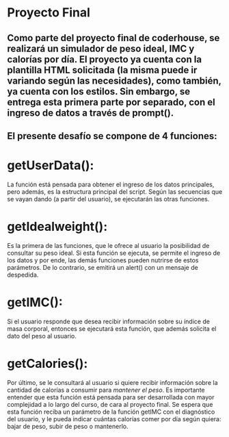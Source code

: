 # Proyecto Final
## Como parte del proyecto final de coderhouse, se realizará un simulador de peso ideal, IMC y calorías por día. El proyecto ya cuenta con la plantilla HTML solicitada (la misma puede ir variando según las necesidades), como también, ya cuenta con los estilos. Sin embargo, se entrega esta primera parte por separado, con el ingreso de datos a través de prompt(). 

## El presente desafío se compone de 4 funciones:
# getUserData(): 
La función está pensada para obtener el ingreso de los datos principales, pero además, es la estructura principal del script.
Según las secuencias que se vayan dando (a partir del usuario), se ejecutarán las otras funciones.

# getIdealweight():
Es la primera de las funciones, que le ofrece al usuario la posibilidad de consultar su peso ideal. Si esta función se ejecuta, se permite el ingreso de los datos y por ende, las demás funciones pueden nutrirse de estos parámetros. De lo contrario, se emitirá un alert() con un mensaje de despedida.

# getIMC():
Si el usuario responde que desea recibir información sobre su índice de masa corporal, entonces se ejecutará esta función, que además solicita el dato del peso al usuario.

# getCalories():
Por último, se le consultará al usuario si quiere recibir información sobre la cantidad de calorías a consumir para *mantener el peso*.
Es importante entender que esta función está pensada para ser desarrollada con mayor complejidad a lo largo del curso, de cara al proyecto final. Se espera que esta función reciba un parámetro de la función getIMC con el diagnóstico del usuario, y le pueda indicar cuántas calorías comer por día según quiera: bajar de peso, subir de peso o mantenerlo. 


<!-- Correcciones en progreso:
- Que el carrito no acepte más de 10 libros 
- Tema de select de actividad física, modificar ese texto horrendo
 -->